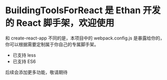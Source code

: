 # BuildingToolsForReact 是 Ethan 开发的 React 脚手架，欢迎使用

和 create-react-app 不同的是，本项目中的 webpack.config.js 是暴露给你的，你可以根据需要定制属于你自己的专属脚手架。

- 已支持 less
- 已支持 ES6

后续会添加更多功能，敬请期待